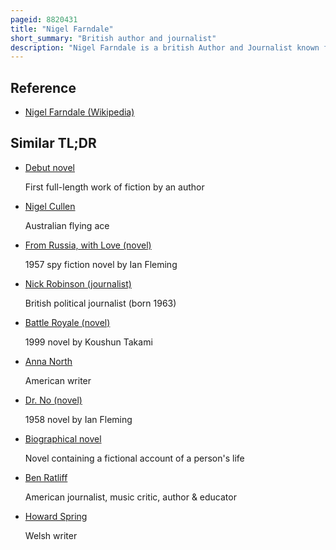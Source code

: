 ```yaml
---
pageid: 8820431
title: "Nigel Farndale"
short_summary: "British author and journalist"
description: "Nigel Farndale is a british Author and Journalist known for his Broadsheet Interviews and his Bestselling novel the Blasphemer."
---
```


## Reference

- [Nigel Farndale (Wikipedia)](https://en.wikipedia.org/?curid=8820431)

## Similar TL;DR

- [Debut novel](/tldr/en/debut-novel)

  First full-length work of fiction by an author

- [Nigel Cullen](/tldr/en/nigel-cullen)

  Australian flying ace

- [From Russia, with Love (novel)](/tldr/en/from-russia-with-love-novel)

  1957 spy fiction novel by Ian Fleming

- [Nick Robinson (journalist)](/tldr/en/nick-robinson-journalist)

  British political journalist (born 1963)

- [Battle Royale (novel)](/tldr/en/battle-royale-novel)

  1999 novel by Koushun Takami

- [Anna North](/tldr/en/anna-north)

  American writer

- [Dr. No (novel)](/tldr/en/dr-no-novel)

  1958 novel by Ian Fleming

- [Biographical novel](/tldr/en/biographical-novel)

  Novel containing a fictional account of a person's life

- [Ben Ratliff](/tldr/en/ben-ratliff)

  American journalist, music critic, author & educator

- [Howard Spring](/tldr/en/howard-spring)

  Welsh writer
